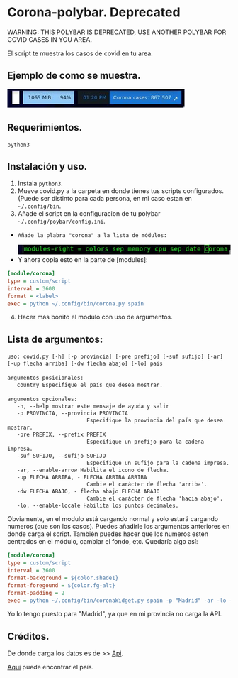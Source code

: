 # Corona-polybar. Deprecated
WARNING: THIS POLYBAR IS DEPRECATED, USE ANOTHER POLYBAR FOR COVID CASES IN YOU AREA.

El script te muestra los casos de covid en tu area. 
## Ejemplo de como se muestra.
![screenshoot](Screenshots/desktop.jpg)
## Requerimientos.
```
python3
```
## Instalación y uso.

1. Instala `python3`.
2. Mueve covid.py a la carpeta en donde tienes tus scripts configurados. (Puede ser distinto para cada persona, en mi caso estan en `~/.config/bin`.
3. Añade el script en la configuracion de tu polybar `~/.config/poybar/config.ini`.
-     Añade la plabra "corona" a la lista de módulos:
     ![screenshot](Screenshots/2021-09-11_13-09-1631360538.jpg)
-    Y ahora copia esto en la parte de [modules]:
```ini
[module/corona]
type = custom/script
interval = 3600
format = <label>
exec = python ~/.config/bin/corona.py spain
```
4. Hacer más bonito el modulo con uso de argumentos.
## Lista de argumentos:

```
uso: covid.py [-h] [-p provincia] [-pre prefijo] [-suf sufijo] [-ar] [-up flecha arriba] [-dw flecha abajo] [-lo] pais

argumentos posicionales:
   country Especifique el país que desea mostrar.

argumentos opcionales:
   -h, --help mostrar este mensaje de ayuda y salir
   -p PROVINCIA, --provincia PROVINCIA
                         Especifique la provincia del país que desea mostrar.
   -pre PREFIX, --prefix PREFIX
                         Especifique un prefijo para la cadena impresa.
   -suf SUFIJO, --sufijo SUFIJO
                         Especifique un sufijo para la cadena impresa.
   -ar, --enable-arrow Habilita el icono de flecha.
   -up FLECHA ARRIBA, - FLECHA ARRIBA ARRIBA
                         Cambie el carácter de flecha 'arriba'.
   -dw FLECHA ABAJO, - flecha abajo FLECHA ABAJO
                         Cambie el carácter de flecha 'hacia abajo'.
   -lo, --enable-locale Habilita los puntos decimales.
```

Obviamente, en el modulo está cargando normal y solo estará cargando numeros (que son los casos). Puedes añadirle los argumentos anteriores en donde carga el script. También puedes hacer que los numeros esten centrados en el módulo, cambiar el fondo, etc.
Quedaría algo así:
```ini
[module/corona]
type = custom/script
interval = 3600
format-background = ${color.shade1}
format-foregound = ${color.fg-alt}
format-padding = 2
exec = python ~/.config/bin/coronaWidget.py spain -p "Madrid" -ar -lo -pre "Corona cases: "
```
Yo lo tengo puesto para "Madrid", ya que en mi provincia no carga la API.


## Créditos.
De donde carga los datos es de >> [Api](https://covid19api.com/).

[Aquí](https://api.covid19api.com/countries) puede encontrar el país.

